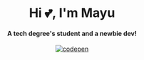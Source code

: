 <h1 align="center">Hi 💕, I'm Mayu</h1>
<h4 align="center">A tech degree's student and a newbie dev!</h3>
<p align="center"><a href="https://codepen.io/MayuliaCroft"><img src="https://img.shields.io/badge/Codepen-000000?style=flat&logo=codepen&logoColor=white" alt="codepen"/></a>

